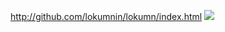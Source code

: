 http://github.com/lokumnin/lokumn/index.html
<IMG src="https://github.com/lokumnin/lokumn/blob/master/IMG_20200203_105635.jpg">
